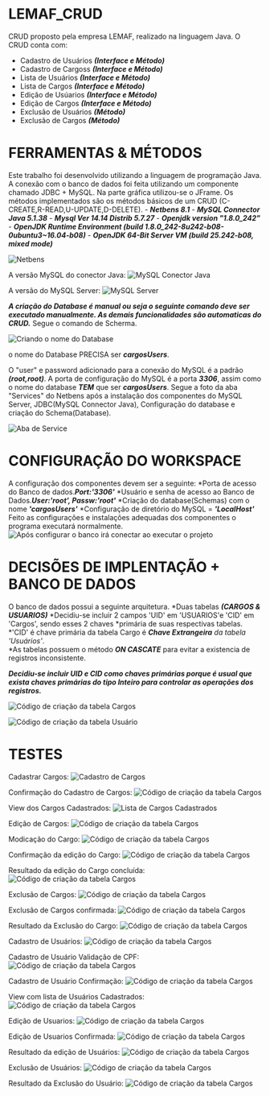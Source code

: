 # LEMAF_CRUD
CRUD proposto pela empresa LEMAF, realizado na linguagem Java. O CRUD conta com:
   - Cadastro de Usuários ***(Interface e Método)***
   - Cadastro de Cargoss ***(Interface e Método)***
   - Lista de Usuários ***(Interface e Método)***
   - Lista de Cargos ***(Interface e Método)***
   - Edição de Usúarios ***(Interface e Método)***
   - Edição de Cargos ***(Interface e Método)***
   - Exclusão de Usuários ***(Método)***
   - Exclusão de Cargos ***(Método)***

# FERRAMENTAS & MÉTODOS
Este trabalho foi desenvolvido utilizando a linguagem de programação Java.
A conexão com o banco de dados foi feita utilizando um componente chamado
JDBC + MySQL. Na parte gráfica utilizou-se o JFrame. Os métodos implementados
são os métodos básicos de um CRUD (C-CREATE,R-READ,U-UPDATE,D-DELETE).
    - ***Netbens 8.1***
    - ***MySQL Connector Java 5.1.38***
    - ***Mysql  Ver 14.14 Distrib 5.7.27***
    - ***Openjdk version "1.8.0_242"***
    - ***OpenJDK Runtime Environment (build 1.8.0_242-8u242-b08-0ubuntu3~16.04-b08)***
    - ***OpenJDK 64-Bit Server VM (build 25.242-b08, mixed mode)***


![Netbens](netbens.png)

A versão MySQL do conector Java:
![MySQL Conector Java](drive.png)

A versão do MySQL Server:
![MySQL Server](mysql.png)

***A criação do Database é manual ou seja o seguinte comando deve ser executado
manualmente. As demais funcionalidades são automaticas do CRUD.***
Segue o comando de Scherma.

![Criando o nome do Database](database.png)

o nome do Database PRECISA ser ***cargosUsers***.

O "user" e password adicionado para a conexão do MySQL é a padrão ***(root,root)***. 
A porta de configuração do MySQL é a porta ***3306***, assim como o nome do database
***TEM*** que ser ***cargosUsers***.
Segue a foto da aba "Services" do Netbens após a instalação dos componentes
do MySQL Server, JDBC(MySQL Connector Java), Configuração do database e 
criação do Schema(Database).

![Aba de Service](service.png)

# CONFIGURAÇÃO DO WORKSPACE

A configuração dos componentes devem ser a seguinte:
    *Porta de acesso do Banco de dados.***Port:'3306'***
    *Usuário e senha de acesso ao Banco de Dados.***User:'root', Passw:'root'***
    *Criação do database(Schemas) com o nome ***'cargosUsers'***
    *Configuração de diretório do MySQL = ***'LocalHost'***
Feito as configurações e instalações adequadas dos componentes o programa executará normalmente.
![Após configurar o banco irá conectar ao executar o projeto](conect.png)

# DECISÕES DE IMPLENTAÇÃO + BANCO DE DADOS
O banco de dados possui a seguinte arquitetura.
    *Duas tabelas ***(CARGOS & USUARIOS)***
    *Decidiu-se incluir 2 campos 'UID' em 'USUARIOS'e 'CID' em 'Cargos', sendo esses 2 chaves 
*primária de suas respectivas tabelas.
    *'CID' é chave primária da tabela Cargo é ***Chave Extrangeira*** _da tabela 'Usuários'_.  
    *As tabelas possuem o método ***ON CASCATE*** para evitar a existencia de registros 
 inconsistente.
 

***Decidiu-se incluir UID e CID como chaves primárias porque é usual que exista chaves primárias
do tipo Inteiro para controlar as operações dos registros.***   

![Código de criação da tabela Cargos](cargos.png)

![Código de criação da tabela Usuário](users.png)

# TESTES

Cadastrar Cargos:
![Cadastro de Cargos](cargo_1.png)

Confirmação do Cadastro de Cargos:
![Código de criação da tabela Cargos](cargo_confirma.png)

View dos Cargos Cadastrados:
![Lista de Cargos Cadastrados](cargo_view.png)

Edição de Cargos:
![Código de criação da tabela Cargos](cargos_edit.png)

Modicação do Cargo:
![Código de criação da tabela Cargos](cargo_edit2.png)

Confirmação da edição do Cargo:
![Código de criação da tabela Cargos](cargo_edit3.png)

Resultado da edição do Cargo concluída:
![Código de criação da tabela Cargos](cargo_edit4.png)

Exclusão de Cargos:
![Código de criação da tabela Cargos](cargo_delete.png)

Exclusão de Cargos confirmada:
![Código de criação da tabela Cargos](cargo_delete2.png)

Resultado da Exclusão do Cargo:
![Código de criação da tabela Cargos](cargo_delete3.png)

Cadastro de Usuários:
![Código de criação da tabela Cargos](usuario_1.png)

Cadastro de Usuário Validação de CPF:
![Código de criação da tabela Cargos](usuario_cpf.png)

Cadastro de Usuário Confirmação:
![Código de criação da tabela Cargos](usuario_confirma.png)

View com lista de Usuários Cadastrados:
![Código de criação da tabela Cargos](usuario_view.png)

Edição de Usuarios:
![Código de criação da tabela Cargos](usuario_edit.png)

Edição de Usuarios Confirmada:
![Código de criação da tabela Cargos](usuario_edit2.png)

Resultado da edição de Usuários:
![Código de criação da tabela Cargos](usuario_edit3.png)

Exclusão de Usuários:
![Código de criação da tabela Cargos](usuario_delete.png)

Resultado da Exclusão do Usuário:
![Código de criação da tabela Cargos](usuario_delete2.png)













